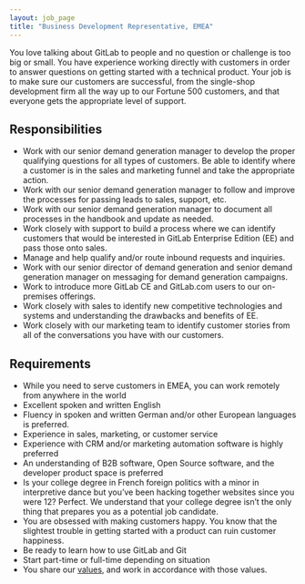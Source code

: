 ```yaml
---
layout: job_page
title: "Business Development Representative, EMEA"
---
```


You love talking about GitLab to people and no question or challenge is too big or small. You have experience working directly with customers in order to answer questions on getting started with a technical product. Your job is to make sure our customers are successful, from the single-shop development firm all the way up to our Fortune 500 customers, and that everyone gets the appropriate level of support.

## Responsibilities

* Work with our senior demand generation manager to develop the proper qualifying questions for all types of customers. Be able to identify where a customer is in the sales and marketing funnel and take the appropriate action.
* Work with our senior demand generation manager to follow and improve the processes for passing leads to sales, support, etc.
* Work with our senior demand generation manager to document all processes in the handbook and update as needed.
* Work closely with support to build a process where we can identify customers that would be interested in GitLab Enterprise Edition (EE) and pass those onto sales.
* Manage and help qualify and/or route inbound requests and inquiries.
* Work with our senior director of demand generation and senior demand generation manager on messaging for demand generation campaigns.
* Work to introduce more GitLab CE and GitLab.com users to our on-premises offerings.
* Work closely with sales to identify new competitive technologies and systems and understanding the drawbacks and benefits of EE.
* Work closely with our marketing team to identify customer stories from all of the conversations you have with our customers.

## Requirements

* While you need to serve customers in EMEA, you can work remotely from anywhere in the world
* Excellent spoken and written English
* Fluency in spoken and written German and/or other European languages is preferred.
* Experience in sales, marketing, or customer service
* Experience with CRM and/or marketing automation software is highly preferred
* An understanding of B2B software, Open Source software, and the developer product space is preferred
* Is your college degree in French foreign politics with a minor in interpretive dance but you’ve been hacking together websites since you were 12? Perfect. We understand that your college degree isn’t the only thing that prepares you as a potential job candidate.
* You are obsessed with making customers happy. You know that the slightest trouble in getting started with a product can ruin customer happiness.
* Be ready to learn how to use GitLab and Git
* Start part-time or full-time depending on situation
* You share our [values](/handbook/#values), and work in accordance with those values.
